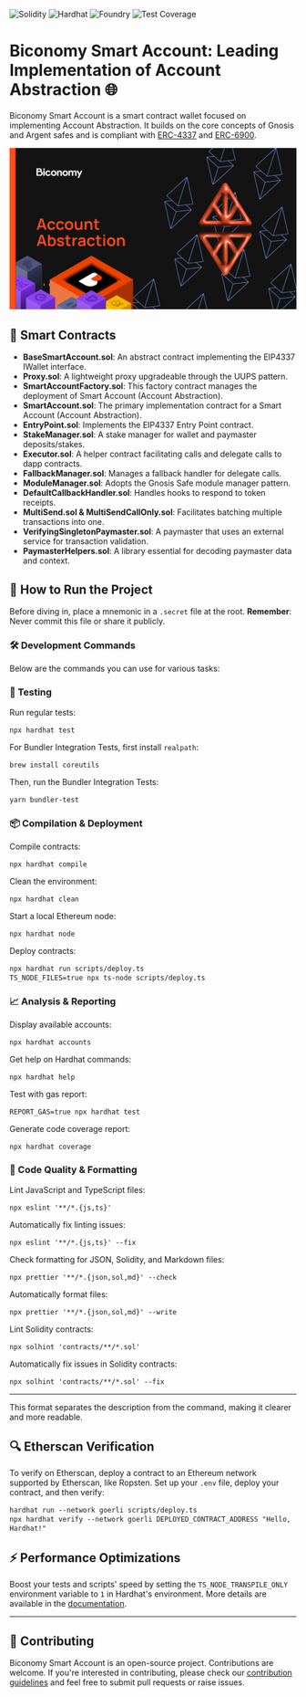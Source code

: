 ![Solidity](https://img.shields.io/badge/Solidity-0.8.17-blue.svg) ![Hardhat](https://img.shields.io/badge/Framework-Hardhat-brightgreen.svg) ![Foundry](https://img.shields.io/badge/Framework-Foundry-orange.svg) ![Test Coverage](https://img.shields.io/badge/Coverage-45%25-red.svg)

# Biconomy Smart Account: Leading Implementation of Account Abstraction 🌐

Biconomy Smart Account is a smart contract wallet focused on implementing Account Abstraction. It builds on the core concepts of Gnosis and Argent safes and is compliant with [ERC-4337](https://eips.ethereum.org/EIPS/eip-4337) and [ERC-6900](https://eips.ethereum.org/EIPS/eip-6900).

![Biconomy Account Abstraction Banner](./assets/readme/biconomy-account-abstraction.png)

## 📜 Smart Contracts

- **BaseSmartAccount.sol**: An abstract contract implementing the EIP4337 IWallet interface.
- **Proxy.sol**: A lightweight proxy upgradeable through the UUPS pattern.
- **SmartAccountFactory.sol**: This factory contract manages the deployment of Smart Account (Account Abstraction).
- **SmartAccount.sol**: The primary implementation contract for a Smart Account (Account Abstraction).
- **EntryPoint.sol**: Implements the EIP4337 Entry Point contract.
- **StakeManager.sol**: A stake manager for wallet and paymaster deposits/stakes.
- **Executor.sol**: A helper contract facilitating calls and delegate calls to dapp contracts.
- **FallbackManager.sol**: Manages a fallback handler for delegate calls.
- **ModuleManager.sol**: Adopts the Gnosis Safe module manager pattern.
- **DefaultCallbackHandler.sol**: Handles hooks to respond to token receipts.
- **MultiSend.sol & MultiSendCallOnly.sol**: Facilitates batching multiple transactions into one.
- **VerifyingSingletonPaymaster.sol**: A paymaster that uses an external service for transaction validation.
- **PaymasterHelpers.sol**: A library essential for decoding paymaster data and context.

## 🚀 How to Run the Project

Before diving in, place a mnemonic in a `.secret` file at the root. 
**Remember**: Never commit this file or share it publicly.


### 🛠️ Development Commands

Below are the commands you can use for various tasks:

### 🧪 Testing

Run regular tests:
```shell
npx hardhat test
```

For Bundler Integration Tests, first install `realpath`:
```shell
brew install coreutils
```

Then, run the Bundler Integration Tests:
```shell
yarn bundler-test
```

### 📦 Compilation & Deployment

Compile contracts:
```shell
npx hardhat compile
```

Clean the environment:
```shell
npx hardhat clean
```

Start a local Ethereum node:
```shell
npx hardhat node
```

Deploy contracts:
```shell
npx hardhat run scripts/deploy.ts
TS_NODE_FILES=true npx ts-node scripts/deploy.ts
```

### 📈 Analysis & Reporting

Display available accounts:
```shell
npx hardhat accounts
```

Get help on Hardhat commands:
```shell
npx hardhat help
```

Test with gas report:
```shell
REPORT_GAS=true npx hardhat test
```

Generate code coverage report:
```shell
npx hardhat coverage
```

### 🧹 Code Quality & Formatting

Lint JavaScript and TypeScript files:
```shell
npx eslint '**/*.{js,ts}'
```

Automatically fix linting issues:
```shell
npx eslint '**/*.{js,ts}' --fix
```

Check formatting for JSON, Solidity, and Markdown files:
```shell
npx prettier '**/*.{json,sol,md}' --check
```

Automatically format files:
```shell
npx prettier '**/*.{json,sol,md}' --write
```

Lint Solidity contracts:
```shell
npx solhint 'contracts/**/*.sol'
```

Automatically fix issues in Solidity contracts:
```shell
npx solhint 'contracts/**/*.sol' --fix
```
---

This format separates the description from the command, making it clearer and more readable.

## 🔍 Etherscan Verification

To verify on Etherscan, deploy a contract to an Ethereum network supported by Etherscan, like Ropsten. Set up your `.env` file, deploy your contract, and then verify:

```shell
hardhat run --network goerli scripts/deploy.ts
npx hardhat verify --network goerli DEPLOYED_CONTRACT_ADDRESS "Hello, Hardhat!"
```

## ⚡ Performance Optimizations

Boost your tests and scripts' speed by setting the `TS_NODE_TRANSPILE_ONLY` environment variable to `1` in Hardhat's environment. More details are available in the [documentation](https://hardhat.org/guides/typescript.html#performance-optimizations).

---
## 🤝 Contributing

Biconomy Smart Account is an open-source project. Contributions are welcome. If you're interested in contributing, please check our [contribution guidelines](./CONTRIBUTING.md) and feel free to submit pull requests or raise issues.